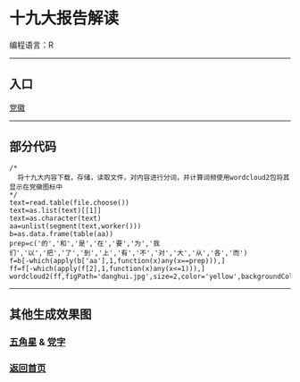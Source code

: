 # 十九大报告解读
<p>编程语言：R</p>


----

## 入口

[党徽](http://www.liuxiaowan.com/shijiudaCloud/)

----

## 部分代码

```十九大
/*
  将十九大内容下载，存储，读取文件，对内容进行分词，并计算词频使用wordcloud2包将其显示在党徽图标中
*/
text=read.table(file.choose())
text=as.list(text)[[1]]
text=as.character(text)
aa=unlist(segment(text,worker()))
b=as.data.frame(table(aa))
prep=c('的','和','是','在','要','为','我们','以','把','了','到','上','有','不','对','大','从','各','而')
f=b[-which(apply(b['aa'],1,function(x)any(x==prep))),]
ff=f[-which(apply(f[2],1,function(x)any(x<=1))),]
wordcloud2(ff,figPath='danghui.jpg',size=2,color='yellow',backgroundColor='red')
```
----

## 其他生成效果图

### [五角星](http://www.liuxiaowan.com/shijiudaCloud/wujiaoxing.html) & [党字](http://www.liuxiaowan.com/shijiudaCloud/dangzi.html)


### [返回首页](http://www.liuxiaowan.com/keynote/)